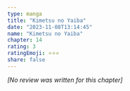 ```yaml
---
type: manga
title: "Kimetsu no Yaiba"
date: "2023-11-08T13:14:45"
name: "Kimetsu no Yaiba"
chapter: 14
rating: 3
ratingEmoji: ⭐️⭐️⭐️
share: false
---
```


_[No review was written for this chapter]_
